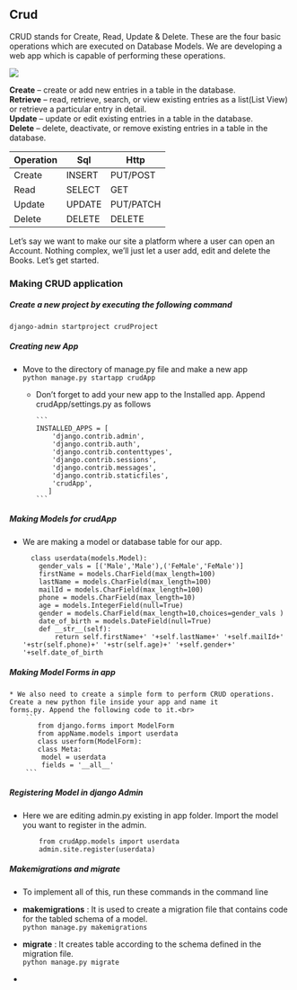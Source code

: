 ## Crud
CRUD stands for Create, Read, Update & Delete. These are the four basic operations which are executed on Database Models. We are developing a web app which is capable of performing these operations.


![](https://github.com/lavanya-Mercy/Crud/blob/master/curddd.jpg) 

**Create**   – create or add new entries in a table in the database. <br>
**Retrieve** – read, retrieve, search, or view existing entries as a list(List View) or retrieve a particular entry in detail.<br>
**Update**   – update or edit existing entries in a table in the database. <br>
**Delete**   – delete, deactivate, or remove existing entries in a table in the database. <br>

Operation|Sql|Http
----|----|----
Create|INSERT| PUT/POST
Read|SELECT|GET
Update|UPDATE|PUT/PATCH
Delete|DELETE|DELETE




Let’s say we want to make our site a platform where a user can open an Account. Nothing complex, we’ll just let a user add, edit and delete the Books. Let’s get started.

### Making CRUD application
##### Create a new project by executing the following command <br>
  ```django-admin startproject crudProject```
##### Creating new App 
* Move to the directory of manage.py file and make a new app <br>
  ```python manage.py startapp crudApp```
	* Don’t forget to add your new app to the Installed app. Append crudApp/settings.py as follows <br>

		  ```
		  INSTALLED_APPS = [  
		      'django.contrib.admin',  
		      'django.contrib.auth',  
		      'django.contrib.contenttypes',  
		      'django.contrib.sessions',  
		      'django.contrib.messages',  
		      'django.contrib.staticfiles',  
		      'crudApp',  
		     ] 
		  ```
  
##### Making Models for crudApp
  * We are making a model or database table for our app.
	```
	  class userdata(models.Model):
		gender_vals = [('Male','Male'),('FeMale','FeMale')]
		firstName = models.CharField(max_length=100)
		lastName = models.CharField(max_length=100)
		mailId = models.CharField(max_length=100)
		phone = models.CharField(max_length=10)
		age = models.IntegerField(null=True)
		gender = models.CharField(max_length=10,choices=gender_vals )
		date_of_birth = models.DateField(null=True)		
		def __str__(self):
			return self.firstName+' '+self.lastName+' '+self.mailId+' '+str(self.phone)+' '+str(self.age)+' '+self.gender+' '+self.date_of_birth
	``` 

  
#####  Making Model Forms in app
    * We also need to create a simple form to perform CRUD operations. Create a new python file inside your app and name it 		       forms.py. Append the following code to it.<br>
		```
		   from django.forms import ModelForm
		   from appName.models import userdata
		   class userform(ModelForm):
		   class Meta:
			model = userdata
			fields = '__all__'
		```

##### Registering Model in django Admin
* Here we are editing admin.py existing in app folder. Import the model you want to register in the admin.
	```
		from crudApp.models import userdata
		admin.site.register(userdata)
	```
##### Makemigrations and migrate
* To implement all of this, run these commands in the command line
* **makemigrations** : It is used to create a migration file that contains code for the tabled schema of a model. <br>
	```python manage.py makemigrations```

* **migrate** : It creates table according to the schema defined in the migration file. <br>
	```python manage.py migrate```

* 



